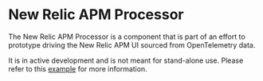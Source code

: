 # New Relic APM Processor

The New Relic APM Processor is a component that is part of an effort to
prototype driving the New Relic APM UI sourced from OpenTelemetry data.

It is in active development and is not meant for stand-alone use. Please refer
to this [example](../../examples/newrelicapm/README.md) for more information.

